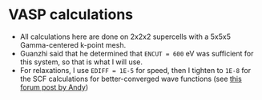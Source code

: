 # VASP calculations

* All calculations here are done on 2x2x2 supercells with a 5x5x5 Gamma-centered k-point mesh. 
* Guanzhi said that he determined that `ENCUT = 600` eV was sufficient for this system, so that is what I will use.
* For relaxations, I use `EDIFF = 1E-5` for speed, then I tighten to `1E-8` for the SCF calculations for better-converged wave functions (see [this forum post by Andy](https://www.vasp.at/forum/viewtopic.php?f=3&t=18050))
